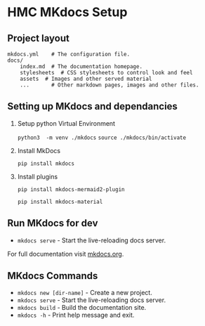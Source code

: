 # HMC MKdocs Setup

## Project layout

    mkdocs.yml    # The configuration file.
    docs/
        index.md  # The documentation homepage.
        stylesheets  # CSS stylesheets to control look and feel
        assets  # Images and other served material
        ...       # Other markdown pages, images and other files.


## Setting up MKdocs and dependancies

1. Setup python Virtual Environment 

    `python3  -m venv ./mkdocs`
    `source ./mkdocs/bin/activate`

2. Install MkDocs

    `pip install mkdocs`

3. Install plugins

    `pip install mkdocs-mermaid2-plugin`

    `pip install mkdocs-material`

## Run MKdocs for dev

* `mkdocs serve` - Start the live-reloading docs server.

For full documentation visit [mkdocs.org](https://www.mkdocs.org).

## MKdocs Commands

* `mkdocs new [dir-name]` - Create a new project.
* `mkdocs serve` - Start the live-reloading docs server.
* `mkdocs build` - Build the documentation site.
* `mkdocs -h` - Print help message and exit.

